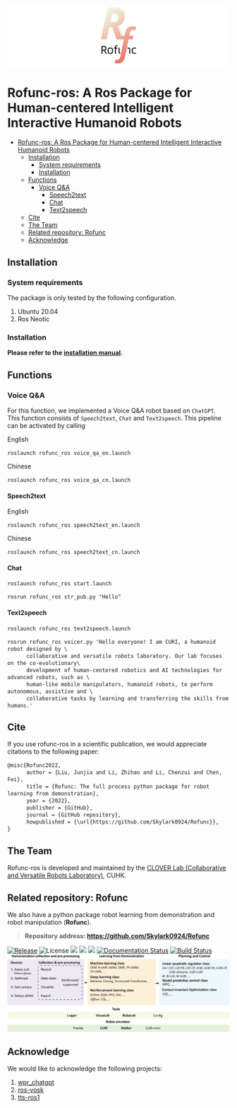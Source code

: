 
![](img/logo14.png)

# Rofunc-ros: A Ros Package for Human-centered Intelligent Interactive Humanoid Robots

- [Rofunc-ros: A Ros Package for Human-centered Intelligent Interactive Humanoid Robots](#rofunc-ros-a-ros-package-for-human-centered-intelligent-interactive-humanoid-robots)
  - [Installation](#installation)
    - [System requirements](#system-requirements)
    - [Installation](#installation-1)
  - [Functions](#functions)
    - [Voice Q\&A](#voice-qa)
      - [Speech2text](#speech2text)
      - [Chat](#chat)
      - [Text2speech](#text2speech)
  - [Cite](#cite)
  - [The Team](#the-team)
  - [Related repository: Rofunc](#related-repository-rofunc)
  - [Acknowledge](#acknowledge)


## Installation

### System requirements

The package is only tested by the following configuration.

1. Ubuntu 20.04
2. Ros Neotic

### Installation

**Please refer to the [installation manual](docs/Installation.md).**

## Functions

### Voice Q&A

For this function, we implemented a Voice Q&A robot based on `ChatGPT`. This function consists of `Speech2text`, `Chat` and `Text2speech`. This pipeline can be activated by calling

English

```
roslaunch rofunc_ros voice_qa_en.launch
```

Chinese

```
roslaunch rofunc_ros voice_qa_cn.launch
```

#### Speech2text

English

```
roslaunch rofunc_ros speech2text_en.launch
```

Chinese

```
roslaunch rofunc_ros speech2text_cn.launch
```

#### Chat

```
roslaunch rofunc_ros start.launch
```

```
rosrun rofunc_ros str_pub.py "Hello"
```

#### Text2speech


```
roslaunch rofunc_ros text2speech.launch
```

```
rosrun rofunc_ros voicer.py 'Hello everyone! I am CURI, a humanoid robot designed by \
      collaborative and versatile robots laboratory. Our lab focuses on the co-evolutionary\
      development of human-centered robotics and AI technologies for advanced robots, such as \
      human-like mobile manipulators, humanoid robots, to perform autonomous, assistive and \
      collaborative tasks by learning and transferring the skills from humans.'
```

## Cite

If you use rofunc-ros in a scientific publication, we would appreciate citations to the following paper:

```
@misc{Rofunc2022,
      author = {Liu, Junjia and Li, Zhihao and Li, Chenzui and Chen, Fei},
      title = {Rofunc: The full process python package for robot learning from demonstration},
      year = {2022},
      publisher = {GitHub},
      journal = {GitHub repository},
      howpublished = {\url{https://github.com/Skylark0924/Rofunc}},
}
```

## The Team
Rofunc-ros is developed and maintained by the [CLOVER Lab (Collaborative and Versatile Robots Laboratory)](https://feichenlab.com/), CUHK.

## Related repository: Rofunc

We also have a python package robot learning from demonstration and robot manipulation (**Rofunc**). 

> **Repository address: https://github.com/Skylark0924/Rofunc**

[![Release](https://img.shields.io/github/v/release/Skylark0924/Rofunc)](https://pypi.org/project/rofunc/)
![License](https://img.shields.io/github/license/Skylark0924/Rofunc?color=blue)
![](https://img.shields.io/github/downloads/skylark0924/Rofunc/total)
[![](https://img.shields.io/github/issues-closed-raw/Skylark0924/Rofunc?color=brightgreen)](https://github.com/Skylark0924/Rofunc/issues?q=is%3Aissue+is%3Aclosed)
[![](https://img.shields.io/github/issues-raw/Skylark0924/Rofunc?color=orange)](https://github.com/Skylark0924/Rofunc/issues?q=is%3Aopen+is%3Aissue)
[![Documentation Status](https://readthedocs.org/projects/rofunc/badge/?version=latest)](https://rofunc.readthedocs.io/en/latest/?badge=latest)
[![Build Status](https://img.shields.io/endpoint.svg?url=https%3A%2F%2Factions-badge.atrox.dev%2FSkylark0924%2FRofunc%2Fbadge%3Fref%3Dmain&style=flat)](https://actions-badge.atrox.dev/Skylark0924/Rofunc/goto?ref=main)
![](img/pipeline.png)



## Acknowledge

We would like to acknowledge the following projects:

1. [wpr_chatgpt](https://github.com/play-with-chatgpt/wpr_chatgpt/)
2. [ros-vosk](https://github.com/alphacep/ros-vosk)
3. [tts-ros1](https://github.com/aws-robotics/tts-ros1)
